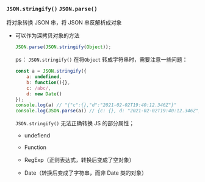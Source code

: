 ###  ```JSON.stringify()```  ```JSON.parse()```

将对象转换 JSON 串，将 JSON 串反解析成对象

- 可以作为深拷贝对象的方法

  ```js
  JSON.parse(JSON.stringify(Object));
  ```

  ps： `JSON.stringify()` 在将`Object` 转成字符串时，需要注意一些问题：

  ```js
  const a = JSON.stringify({
      a: undefined,
      b: function(){},
      c: /abc/,
      d: new Date()
  });
  console.log(a) // "{"c":{},"d":"2021-02-02T19:40:12.346Z"}"
  console.log(JSON.parse(a)) // {c: {}, d: "2021-02-02T19:40:12.346Z"}
  ```

  ```JSON.stringify()``` 无法正确转换 JS 的部分属性；

  - undefiend

  - Function
  - RegExp（正则表达式，转换后变成了空对象）
  - Date（转换后变成了字符串，而非 Date 类的对象）

